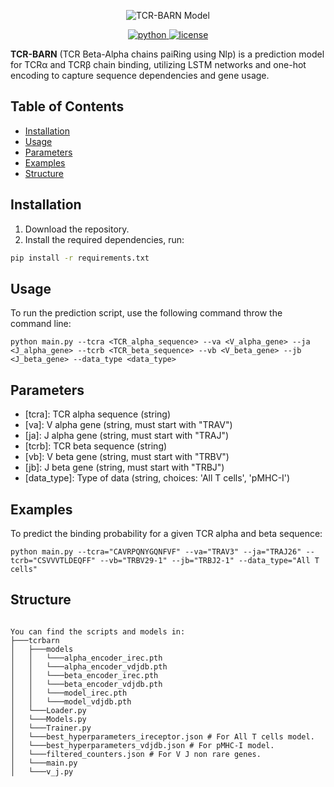 
<p align="center">
  <img src="https://github.com/user-attachments/assets/b1d0e1bf-6b3d-4119-8902-f262ca67909d" alt="TCR-BARN Model" />
</p>
<p align="center">
    <a href="https://img.shields.io/badge/python-100%25-blue">
        <img alt="python" src="https://img.shields.io/badge/python-100%25-blue">
    </a>
    <a href="https://img.shields.io/badge/license-MIT-blue">
        <img alt="license" src="https://img.shields.io/badge/license-MIT-blue">
    </a>

**TCR-BARN** (TCR Beta-Alpha chains paiRing using Nlp) is a prediction model for TCRα and TCRβ chain binding, 
utilizing LSTM networks and one-hot encoding to capture sequence dependencies and gene usage. 


## Table of Contents

- [Installation](#installation)
- [Usage](#usage)
- [Parameters](#parameters)
- [Examples](#Examples)
- [Structure](#structure)

## Installation
1. Download the repository.
2. Install the required dependencies, run:
```bash
pip install -r requirements.txt
```

## Usage
To run the prediction script, use the following command throw the command line:

```
python main.py --tcra <TCR_alpha_sequence> --va <V_alpha_gene> --ja <J_alpha_gene> --tcrb <TCR_beta_sequence> --vb <V_beta_gene> --jb <J_beta_gene> --data_type <data_type>
```

## Parameters
- [tcra]: TCR alpha sequence (string)
- [va]: V alpha gene (string, must start with "TRAV")
- [ja]: J alpha gene (string, must start with "TRAJ")
- [tcrb]: TCR beta sequence (string)
- [vb]: V beta gene (string, must start with "TRBV")
- [jb]: J beta gene (string, must start with "TRBJ")
- [data_type]: Type of data (string, choices: 'All T cells', 'pMHC-I')

## Examples
To predict the binding probability for a given TCR alpha and beta sequence:
```
python main.py --tcra="CAVRPQNYGQNFVF" --va="TRAV3" --ja="TRAJ26" --tcrb="CSVVVTLDEQFF" --vb="TRBV29-1" --jb="TRBJ2-1" --data_type="All T cells"
```

## Structure

```

You can find the scripts and models in:
├───tcrbarn
│   ├───models
│   │   └───alpha_encoder_irec.pth
│   │   └───alpha_encoder_vdjdb.pth
│   │   └───beta_encoder_irec.pth
│   │   └───beta_encoder_vdjdb.pth
│   │   └───model_irec.pth
│   │   └───model_vdjdb.pth
│   └───Loader.py
│   └───Models.py
│   └───Trainer.py
│   └───best_hyperparameters_ireceptor.json # For All T cells model.
│   └───best_hyperparameters_vdjdb.json # For pMHC-I model.
│   └───filtered_counters.json # For V J non rare genes.
│   └───main.py
│   └───v_j.py


```
